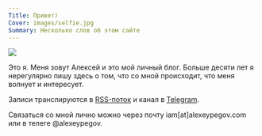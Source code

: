 ```yaml
---
Title: Привет)
Cover: images/selfie.jpg
Summary: Несколько слов об этом сайте
---
```


![](images/selfie.jpg)

Это я. Меня зовут Алексей и это мой личный блог. Больше десяти лет я нерегулярно пишу здесь о том, что со мной происходит, что меня волнует и интересует.

Записи транслируются в [RSS-поток][rss] и канал в [Telegram][tg].

Связаться со мной лично можно через почту iam[at]alexeypegov.com или в телеге @alexeypegov.

[rss]: https://feeds.feedburner.com/false-movement
[tg]: https://t.me/falsemovement